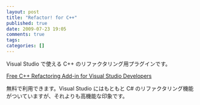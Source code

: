 ```yaml
---
layout: post
title: "Refactor! for C++"
published: true
date: 2009-07-23 19:05
comments: true
tags:
categories: []
---
```


Visual Studio で使える C++ のリファクタリング用プラグインです。

[Free C++ Refactoring Add-in for Visual Studio Developers](http://www.devexpress.com/Products/Visual_Studio_Add-in/RefactorCPP/)

無料で利用できます。Visual Studio にはもともと C# のリファクタリング機能がついていますが、それよりも高機能な印象です。

